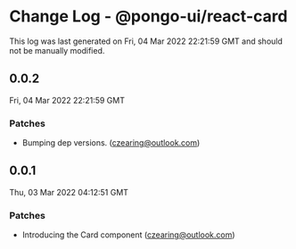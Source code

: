 # Change Log - @pongo-ui/react-card

This log was last generated on Fri, 04 Mar 2022 22:21:59 GMT and should not be manually modified.

<!-- Start content -->

## 0.0.2

Fri, 04 Mar 2022 22:21:59 GMT

### Patches

- Bumping dep versions. (czearing@outlook.com)

## 0.0.1

Thu, 03 Mar 2022 04:12:51 GMT

### Patches

- Introducing the Card component (czearing@outlook.com)
